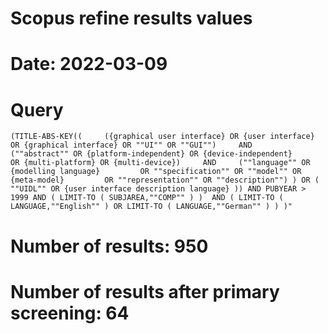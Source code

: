 # Scopus refine results values
# Date: 2022-03-09

# Query
```
(TITLE-ABS-KEY((     ({graphical user interface} OR {user interface}         OR {graphical interface} OR ""UI"" OR ""GUI"")     AND     (""abstract"" OR {platform-independent} OR {device-independent}         OR {multi-platform} OR {multi-device})     AND     (""language"" OR {modelling language}         OR ""specification"" OR ""model"" OR {meta-model}         OR ""representation"" OR ""description"") ) OR (     ""UIDL"" OR {user interface description language} )) AND PUBYEAR > 1999 AND ( LIMIT-TO ( SUBJAREA,""COMP"" ) )  AND ( LIMIT-TO ( LANGUAGE,""English"" ) OR LIMIT-TO ( LANGUAGE,""German"" ) ) )"
```

# Number of results: 950

# Number of results after primary screening: 64

